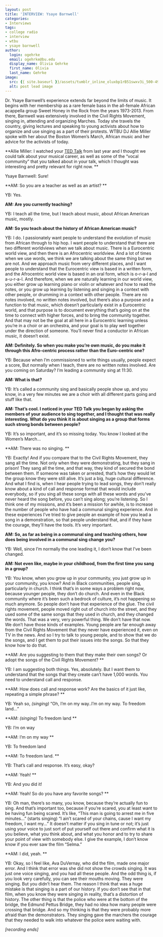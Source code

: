 ```yaml
---
layout: post
title: 'INTERVIEW: Ysaye Barnwell'
categories:
- Interviews
tags:
- college radio
- interview
- wtbu
- ysaye barnwell
author:
  login: ogehrke
  email: ogehrke@bu.edu
  display_name: Olivia Gehrke
  first_name: Olivia
  last_name: Gehrke
image:
  src: {{ site.baseurl }}/assets/tumblr_inline_oluxbp1rB51swxv3i_500-498x636.jpg
  alt: post lead image
---
```


Dr. Ysaye Barnwell’s experience extends far beyond the limits of music. It begins with her membership as a rare female bass in the all-female African acappella group Sweet Honey in the Rock from the years 1973-2013. From there, Barnwell was extensively involved in the Civil Rights Movement, singing in, attending and organizing Marches. Today she travels the country, giving lectures and speaking to young activists about how to organize and use singing as a part of their protests. WTBU DJ Allie Miller spoke with her about the Boston Women’s March, African music and her advice for the activists of today.

**Allie Miller: I watched your [TED Talk](http://t.umblr.com/redirect?z=https%3A%2F%2Fwww.youtube.com%2Fwatch%3Fv%3DhY6svYv39tI&t=ZTdhYTYyOWNjOGFhNDA4ZmIzNTdhMWVmZTQ2YzhlYzllM2Q3MTM2ZSxIUEVVMlFhTA%3D%3D&b=t%3AKIk-PtjejdhRSOqxbjcLKQ&p=http%3A%2F%2Fwtburadio.tumblr.com%2Fpost%2F157634081438%2Finterview-ysaye-barnwell&m=1) from last year and I thought we could talk about your musical career, as well as some of the “vocal community” that you talked about in your talk, which I thought was interesting and pretty relevant for right now. **

Ysaye Barnwell: Sure!

**AM: So you are a teacher as well as an artist? **

YB: Yes.

**AM: Are you currently teaching?**

YB: I teach all the time, but I teach about music, about African American music, mostly.

**AM: So you teach about the history of African American music?**

YB: I do. I passionately want people to understand the evolution of music from African through to hip hop. I want people to understand that there are two different worldviews when we talk about music. There is a Eurocentric world view, and then there is an Afrocentric worldview. And a lot of times when we use words, we think we are talking about the same thing but we are not. And we approach music from very different places, and I want people to understand that the Eurocentric view is based in a written form, and the Afrocentric world view is based in an oral form, which is o-r-a-l and a-u-r-a-l. And therefore, when we are naturally learning in our world view, you either grow up learning piano or violin or whatever and how to read the notes, or you grow up learning by listening and singing in a context with other people, or drumming in a context with other people. There are no notes involved, no written notes involved, but there’s also a purpose and a function to that music, which doesn’t particularly exist in a Eurocentric world, and that purpose is to document everything that’s going on at the time to connect with higher forces, and to bring the community together. And that may not be the goal at all here in a Eurocentric learning unless you’re in a choir or an orchestra, and your goal is to play well together under the direction of someone. You’ll never find a conductor in African music, it doesn’t exist.

**AM: Definitely. So when you make you’re own music, do you make it through this Afro-centric process rather than the Euro-centric one?**

YB: Because when I’m commissioned to write things usually, people expect a score, But normally when I teach, there are no written notes involved. Are you coming on Saturday? I’m leading a community sing at 11:30.

**AM: What is that?**

YB: It’s called a community sing and basically people show up, and you know, in a very few minutes we are a choir with all different parts going and stuff like that.

**AM: That’s cool. I noticed in your TED Talk you began by asking the members of your audience to sing together, and I thought that was really interesting. What do you think it is about singing as a group that forms such strong bonds between people?**

YB: It’s so important, and it’s so missing today. You know I looked at the Women’s March…

**AM: There was no singing. **

YB: Exactly! And if you compare that to the Civil Rights Movement, they sang all the time. Not only when they were demonstrating, but they sang in prison! They sang all the time, and that way, they kind of secured the bond between them. If someone was taken or arrested, that’s how they would let the group know they were still alive. It’s just a big, huge cultural difference. And what I find is, when I hear people trying to lead songs, they don’t really know about a kind of call and response format that would include everybody, so if you sing all these songs with all these words and you’ve never heard the song before, you can’t sing along; you’re listening. So I think one of my missions, and it’s been a mission for awhile, is to increase the number of people who have had a communal singing experience. And in these experiences I’ve tried to give people an example of how you lead a song in a demonstration, so that people understand that, and if they have the courage, they’ll have the tools. It’s very important.

**AM: So, as far as being in a communal sing and teaching others, how does being involved in a communal sing change you?**

YB: Well, since I’m normally the one leading it, I don’t know that I’ve been changed.

**AM: Not even like, maybe in your childhood, from the first time you sang in a group?**

YB: You know, when you grow up in your community, you just grow up in your community, you know? And in Black communities, people sing, particularly in church. I think that’s in some ways a problem right now, because younger people, they don’t do church. And even in the Black community where it’s been such a bedrock of culture, it’s not happening so much anymore. So people don’t have that experience of the glue. The civil rights movement, people moved right out of church into the street, and they used some of the same songs that they used in church, and they changed the words. That was a very, very powerful thing. We don’t have that now. We don’t have those kinds of examples. Young people are far enough away from the Civil Rights Movement that they never have experienced it, even on TV in the news. And so I try to talk to young people, and to show that we do the songs, and I get them to put their issues into the songs. So that they know how to do that.

**AM: Are you suggesting to them that they make their own songs? Or adopt the songs of the Civil Rights Movement? **

YB: I am suggesting both things. Yes, absolutely. But I want them to understand that the songs that they create can’t have 1,000 words. You need to understand call and response.

**AM: How does call and response work? Are the basics of it just like, repeating a simple phrase? **

YB: Yeah so, _(singing)_ “Oh, I’m on my way..I’m on my way. To freedom land…”

**AM: _(singing)_ To freedom land **

YB: I’m on way

**AM: I’m on my way **

YB: To freedom land

**AM: To freedom land. **

YB: That’s call and response. It’s easy, okay?

**AM: Yeah! **

YB: And you did it!

**AM: Yeah! So do you have any favorite songs? **

YB: Oh man, there’s so many, you know, because they’re actually fun to sing. And that’s important too, because if you’re scared, you at least want to be having fun being scared. It’s like, “This man is going to arrest me in five minutes…” (starts singing) “I ain’t scared of your chains, cause I want my freedom, I want my…” It doesn’t matter if you sing in tune or not; it’s just using your voice to just sort of put yourself out there and confirm what it is you believe, what you think about, and what you honor and to try to share your point of view with somebody else. I give the example, I don’t know know if you ever saw the film “Selma.”

**AM: I did, yeah. **

YB: Okay, so I feel like, Ava DuVernay, who did the film, made one major error. And I think that error was she did not show the crowds singing. It was just one voice singing, and you had all these people. And the odd thing is, if you look very carefully, you can see their mouths moving. They were singing. But you didn’t hear them. The reason I think that was a huge mistake is that singing is a part of our history. If you don’t see that in that film, when you know they were singing in reality, that’s a distortion of history. The other thing is that the police who were at the bottom of the bridge, the Edmund Pettus Bridge, they had no idea how many people were crossing that bridge. And so my thinking is that they were probably more afraid than the demonstrators. They singing gave the marchers the courage that they needed to walk into whatever the police were waiting with.

_\[recording ends\]_